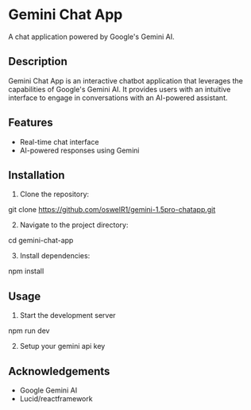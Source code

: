 # Gemini Chat App

A chat application powered by Google's Gemini AI.

## Description

Gemini Chat App is an interactive chatbot application that leverages the capabilities of Google's Gemini AI. It provides users with an intuitive interface to engage in conversations with an AI-powered assistant.

## Features

- Real-time chat interface
- AI-powered responses using Gemini


## Installation

1. Clone the repository:

git clone https://github.com/oswelR1/gemini-1.5pro-chatapp.git

2. Navigate to the project directory:

cd gemini-chat-app

3. Install dependencies:

npm install


## Usage

1. Start the development server

  npm run dev

2. Setup your gemini api key

## Acknowledgements

- Google Gemini AI
- Lucid/reactframework
